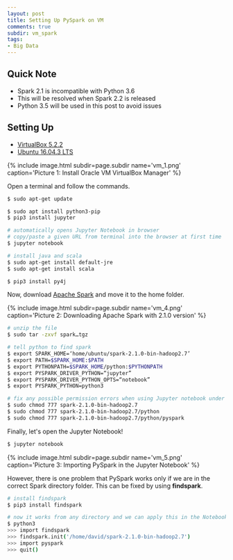 ```yaml
---
layout: post
title: Setting Up PySpark on VM
comments: true
subdir: vm_spark
tags:
- Big Data
---
```


## Quick Note
- Spark 2.1 is incompatible with Python 3.6
- This will be resolved when Spark 2.2 is released
- Python 3.5 will be used in this post to avoid issues

## Setting Up
- [VirtualBox 5.2.2](https://www.virtualbox.org/wiki/Downloads)
- [Ubuntu 16.04.3 LTS](https://www.ubuntu.com/download/desktop)

{% include image.html subdir=page.subdir name='vm_1.png' caption='Picture 1: Install Oracle VM VirtualBox Manager' %}

Open a terminal and follow the commands.

```bash
$ sudo apt-get update

$ sudo apt install python3-pip
$ pip3 install jupyter

# automatically opens Jupyter Notebook in browser
# copy/paste a given URL from terminal into the browser at first time
$ jupyter notebook

# install java and scala
$ sudo apt-get install default-jre
$ sudo apt-get install scala

$ pip3 install py4j
```

Now, download [Apache Spark](spark.apache.org/downloads.html) and move it to the home folder.

{% include image.html subdir=page.subdir name='vm_4.png' caption='Picture 2: Downloading Apache Spark with 2.1.0 version' %}

```bash
# unzip the file
$ sudo tar -zxvf spark…tgz

# tell python to find spark
$ export SPARK_HOME=‘home/ubuntu/spark-2.1.0-bin-hadoop2.7’
$ export PATH=$SPARK_HOME:$PATH
$ export PYTHONPATH=$SPARK_HOME/python:$PYTHONPATH
$ export PYSPARK_DRIVER_PYTHON=“jupyter”
$ export PYSPARK_DRIVER_PYTHON_OPTS=“notebook”
$ export PYSPARK_PYTHON=python3

# fix any possible permission errors when using Jupyter notebook under the spark folder 
$ sudo chmod 777 spark-2.1.0-bin-hadoop2.7
$ sudo chmod 777 spark-2.1.0-bin-hadoop2.7/python
$ sudo chmod 777 spark-2.1.0-bin-hadoop2.7/python/pyspark
```

Finally, let's open the Jupyter Notebook!

```bash
$ jupyter notebook
```

{% include image.html subdir=page.subdir name='vm_5.png' caption='Picture 3: Importing PySpark in the Jupyter Notebook' %}

However, there is one problem that PySpark works only if we are in the correct Spark directory folder. This can be fixed by using **findspark**.

```bash
# install findspark
$ pip3 install findspark

# now it works from any directory and we can apply this in the Notebook
$ python3
>>> import findspark
>>> findspark.init('/home/david/spark-2.1.0-bin-hadoop2.7')
>>> import pyspark
>>> quit()
```
